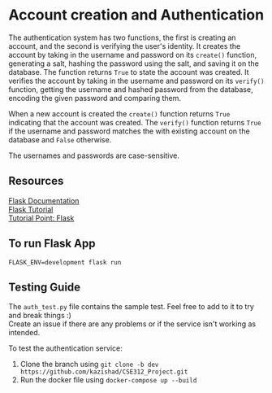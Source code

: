# Account creation and Authentication

The authentication system has two functions, the first is creating an account, and the second is verifying the user's identity. It creates the account by taking in the username and password on its `create()` function, generating a salt, hashing the password using the salt, and saving it on the database. The function returns `True` to state the account was created. It verifies the account by taking in the username and password on its `verify()` function, getting the username and hashed password from the database, encoding the given password and comparing them.

When a new account is created the `create()` function returns `True` indicating that the account was created. The `verify()` function returns `True` if the username and password matches the with existing account on the database and `False` otherwise.

The usernames and passwords are case-sensitive.

## Resources 
[Flask Documentation](https://flask.palletsprojects.com/en/2.0.x/) <br>
[Flask Tutorial](https://flask.palletsprojects.com/en/2.0.x/tutorial/) <br>
[Tutorial Point: Flask](https://www.tutorialspoint.com/flask/flask_overview.htm) <br>


## To run Flask App
```
FLASK_ENV=development flask run
```
## Testing Guide
The `auth_test.py` file contains the sample test. Feel free to add to it to try and break things :) <br>
Create an issue if there are any problems or if the service isn't working as intended.

To test the authentication service:
1. Clone the branch using `git clone -b dev https://github.com/kazishad/CSE312_Project.git`
2. Run the docker file using `docker-compose up --build`
